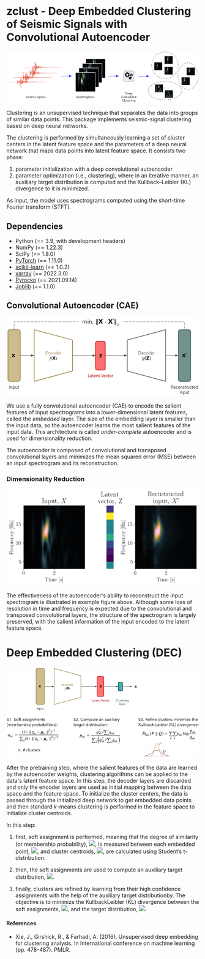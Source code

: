# zclust - Deep Embedded Clustering of Seismic Signals with Convolutional Autoencoder

![overview](./images/01_overview.png)

Clustering is an unsupervised technique that separates the data into groups of
similar data points. This package implements seismic-signal clustering based on
deep neural networks.

The clustering is performed by simultaneously learning a set of cluster centers
in the latent feature space and the parameters of a deep neural network that
maps data points into latent feature space. It consists two phase:
1. parameter initialization with a deep convolutional autoencoder
2. parameter optimization (i.e., clustering), where in an iterative manner, an
auxiliary target distribution is computed and the Kullback–Leibler (KL)
divergence to it is minimized.

As input, the model uses spectrograms computed using the short-time Fourier
transform (STFT).


## Dependencies

- Python (== 3.9, with development headers)
- NumPy (== 1.22.3)
- SciPy (== 1.8.0)
- [PyTorch](https://pytorch.org/) (== 1.11.0)
- [scikit-learn](https://scikit-learn.org/stable/) (== 1.0.2)
- [xarray](https://docs.xarray.dev/en/stable/) (== 2022.3.0)
- [Pyrocko](https://pyrocko.org/) (== 2021.09.14)
- [Joblib](https://joblib.readthedocs.io/en/latest/) (== 1.1.0)


## Convolutional Autoencoder (CAE)
<p align="center">
    <img src="./images/02_cae.png">
</p>

We use a fully convolutional autoencoder (CAE) to encode the salient features
of input spectrograms into a lower-dimensional latent features, called the
*embedded* layer. The size of the embedding layer is smaller than the input
data, so the autoencoder learns the most salient features of the input data.
This architecture is called *under-complete* autoencoder and is used for
dimensionality reduction.

The autoencoder is composed of convolutional and transposed convolutional
layers and minimizes the mean squared error (MSE) between an input spectrogram
and its reconstruction.


### Dimensionality Reduction
<p align="center">
    <img src="./images/03_embedding.png">
</p>

The effectiveness of the autoencoder's ability to reconstruct the input
spectrogram is illustrated in example figure above. Although some loss of
resolution in time and frequency is expected due to the convolutional and
transposed convolutional layers, the structure of the spectrogram is largely
preserved, with the salient information of the input encoded to the latent
feature space.


# Deep Embedded Clustering (DEC)
<p align="center">
    <img src="./images/04_dec.png">
</p>

After the pretraining step, where the salient features of the data are learned
by the autoencoder weights, clustering algorithms can be applied to the data's
latent feature space. In this step, the decoder layers are discarded and only
the encoder layers are used as initial mapping between the data space and the
feature space. To initialize the cluster centers, the data is passed through
the initialized deep network to get embedded data points and then standard
*k*-means clustering is performed in the feature space to initialize cluster
centroids.

In this step:
1. first, soft assignment is performed, meaning that the degree of similarity
(or membership probability),
<img src="https://render.githubusercontent.com/render/math?math=q_{nk}">,
is measured between each embedded point,
<img src="https://render.githubusercontent.com/render/math?math=z_{n}">,
and cluster centroids,
<img src="https://render.githubusercontent.com/render/math?math=\mu_{k}">,
are calculated using Student’s t-distribution.

2. then, the soft assignments are used to compute an auxiliary target
distribution,
<img src="https://render.githubusercontent.com/render/math?math=p_{nk}">.

3. finally, clusters are refined by learning from their high confidence
assignments with the help of the auxiliary target distributionby. The objective
is to minimize the KullbackLeibler (KL) divergence between the soft assignments,
<img src="https://render.githubusercontent.com/render/math?math=q_{nk}">,
and the target distribution,
<img src="https://render.githubusercontent.com/render/math?math=p_{nk}">.


#### References
* Xie, J., Girshick, R., & Farhadi, A. (2016). Unsupervised deep embedding for
clustering analysis. In International conference on machine learning
(pp. 478-487). PMLR.
